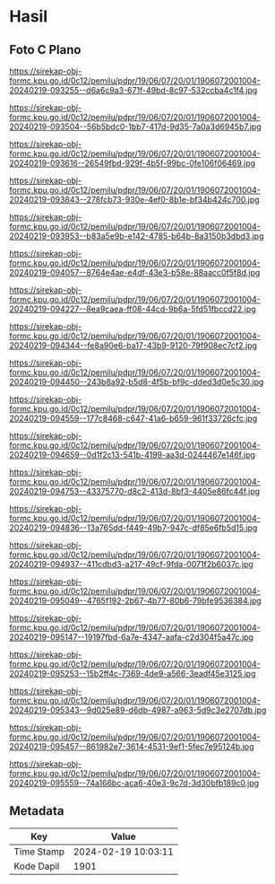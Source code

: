 # Hasil

## Foto C Plano

https://sirekap-obj-formc.kpu.go.id/0c12/pemilu/pdpr/19/06/07/20/01/1906072001004-20240219-093255--d6a6c9a3-671f-49bd-8c97-532ccba4c1f4.jpg

https://sirekap-obj-formc.kpu.go.id/0c12/pemilu/pdpr/19/06/07/20/01/1906072001004-20240219-093504--56b5bdc0-1bb7-417d-9d35-7a0a3d6945b7.jpg

https://sirekap-obj-formc.kpu.go.id/0c12/pemilu/pdpr/19/06/07/20/01/1906072001004-20240219-093616--26549fbd-929f-4b5f-99bc-0fe106f06469.jpg

https://sirekap-obj-formc.kpu.go.id/0c12/pemilu/pdpr/19/06/07/20/01/1906072001004-20240219-093843--278fcb73-930e-4ef0-8b1e-bf34b424c700.jpg

https://sirekap-obj-formc.kpu.go.id/0c12/pemilu/pdpr/19/06/07/20/01/1906072001004-20240219-093953--b83a5e9b-e142-4785-b64b-8a3150b3dbd3.jpg

https://sirekap-obj-formc.kpu.go.id/0c12/pemilu/pdpr/19/06/07/20/01/1906072001004-20240219-094057--8764e4ae-e4df-43e3-b58e-88aacc0f5f8d.jpg

https://sirekap-obj-formc.kpu.go.id/0c12/pemilu/pdpr/19/06/07/20/01/1906072001004-20240219-094227--8ea9caea-ff08-44cd-9b6a-5fd51fbccd22.jpg

https://sirekap-obj-formc.kpu.go.id/0c12/pemilu/pdpr/19/06/07/20/01/1906072001004-20240219-094344--fe8a90e6-ba17-43b9-9120-79f908ec7cf2.jpg

https://sirekap-obj-formc.kpu.go.id/0c12/pemilu/pdpr/19/06/07/20/01/1906072001004-20240219-094450--243b8a92-b5d8-4f5b-bf9c-dded3d0e5c30.jpg

https://sirekap-obj-formc.kpu.go.id/0c12/pemilu/pdpr/19/06/07/20/01/1906072001004-20240219-094559--177c8468-c647-41a6-b659-961f33726cfc.jpg

https://sirekap-obj-formc.kpu.go.id/0c12/pemilu/pdpr/19/06/07/20/01/1906072001004-20240219-094659--0d1f2c13-541b-4199-aa3d-0244467e146f.jpg

https://sirekap-obj-formc.kpu.go.id/0c12/pemilu/pdpr/19/06/07/20/01/1906072001004-20240219-094753--43375770-d8c2-413d-8bf3-4405e86fc44f.jpg

https://sirekap-obj-formc.kpu.go.id/0c12/pemilu/pdpr/19/06/07/20/01/1906072001004-20240219-094836--13a765dd-f449-49b7-947c-df85e6fb5d15.jpg

https://sirekap-obj-formc.kpu.go.id/0c12/pemilu/pdpr/19/06/07/20/01/1906072001004-20240219-094937--411cdbd3-a217-49cf-9fda-0071f2b6037c.jpg

https://sirekap-obj-formc.kpu.go.id/0c12/pemilu/pdpr/19/06/07/20/01/1906072001004-20240219-095049--4765f192-2b67-4b77-80b6-79bfe9536384.jpg

https://sirekap-obj-formc.kpu.go.id/0c12/pemilu/pdpr/19/06/07/20/01/1906072001004-20240219-095147--19197fbd-6a7e-4347-aafa-c2d304f5a47c.jpg

https://sirekap-obj-formc.kpu.go.id/0c12/pemilu/pdpr/19/06/07/20/01/1906072001004-20240219-095253--15b2ff4c-7369-4de9-a566-3eadf45e3125.jpg

https://sirekap-obj-formc.kpu.go.id/0c12/pemilu/pdpr/19/06/07/20/01/1906072001004-20240219-095343--9d025e89-d6db-4987-a963-5d9c3e2707db.jpg

https://sirekap-obj-formc.kpu.go.id/0c12/pemilu/pdpr/19/06/07/20/01/1906072001004-20240219-095457--861982e7-3614-4531-9ef1-5fec7e95124b.jpg

https://sirekap-obj-formc.kpu.go.id/0c12/pemilu/pdpr/19/06/07/20/01/1906072001004-20240219-095559--74a166bc-aca6-40e3-9c7d-3d30bfb189c0.jpg


## Metadata

| Key        | Value               |
| ---------- | ------------------- |
| Time Stamp | 2024-02-19 10:03:11 |
| Kode Dapil | 1901                |



